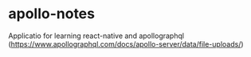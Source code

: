 # apollo-notes
Applicatio for learning react-native and apollographql (https://www.apollographql.com/docs/apollo-server/data/file-uploads/)
